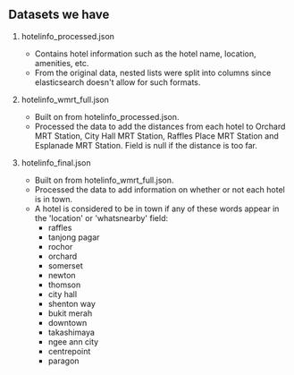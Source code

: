 ## Datasets we have
1. hotelinfo_processed.json
    - Contains hotel information such as the hotel name, location, amenities, etc.
    - From the original data, nested lists were split into columns since elasticsearch doesn't allow for such formats.

2. hotelinfo_wmrt_full.json
    - Built on from hotelinfo_processed.json.
    - Processed the data to add the distances from each hotel to Orchard MRT Station, City Hall MRT Station, Raffles Place MRT Station and Esplanade MRT Station. Field is null if the distance is too far.
    
4. hotelinfo_final.json
    - Built on from hotelinfo_wmrt_full.json.
    - Processed the data to add information on whether or not each hotel is in town.
    - A hotel is considered to be in town if any of these words appear in the 'location' or 'whatsnearby' field:
        - raffles
        - tanjong pagar
        - rochor
        - orchard
        - somerset
        - newton
        - thomson
        - city hall
        - shenton way
        - bukit merah
        - downtown
        - takashimaya
        - ngee ann city
        - centrepoint
        - paragon
